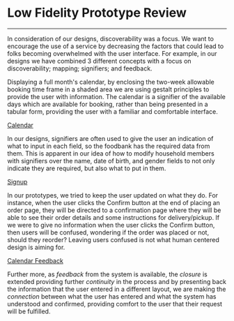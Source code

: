 # Low Fidelity Prototype Review
---
In consideration of our designs, discoverability was a focus. We want to encourage the use of a service by decreasing the factors that could lead to folks becoming overwhelmed with the user interface. For example, in our designs we have combined 3 different concepts with a focus on discoverability; mapping; signifiers; and feedback.

Displaying a full month's calendar, by enclosing the two-week allowable booking time frame in a shaded area we are using gestalt principles to provide the user with information. The calendar is a signifier of the available days which are available for booking, rather than being presented in a tabular form, providing the user with a familiar and comfortable interface.

[Calendar](Bens%20designs/Calendar-lofi-screenshot.png)

In our designs, signifiers are often used to give the user an indication of what to input in each field, so the foodbank has the required data from them. This is apparent in our idea of how to modify household members with signifiers over the name, date of birth, and gender fields to not only indicate they are required, but also what to put in them.

[Signup](Dans%20designs/User-profile-sketch.png)

In our prototypes, we tried to keep the user updated on what they do. For instance, when the user clicks the Confirm button at the end of placing an order page, they will be directed to a confirmation page where they will be able to see their order details and some instructions for delivery/pickup. If we were to give no information when the user clicks the Confirm button, then users will be confused, wondering if the order was placed or not, should they reorder? Leaving users confused is not what human centered design is aiming for.

[Calendar Feedback](Bens%20designs/Calendar-confirmation-lofi-screenshot.png)

Further more, as *feedback* from the system is available, the *closure* is extended providing further *continuity* in the process and by presenting back the information that the user entered in a different layout, we are making the *connection* between what the user has entered and what the system has understood and confirmed, providing comfort to the user that their request will be fulfilled.

